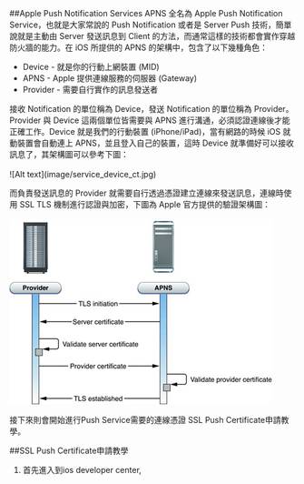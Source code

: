 ##Apple Push Notification Services
APNS 全名為 Apple Push Notification Service，也就是大家常說的 Push Notification 或者是 Server Push 技術，簡單說就是主動由 Server 發送訊息到 Client 的方法，而通常這樣的技術都會實作穿越防火牆的能力。在 iOS 所提供的 APNS 的架構中，包含了以下幾種角色：
<ul>
<li>Device - 就是你的行動上網裝置 (MID)</li>
<li>APNS - Apple 提供連線服務的伺服器 (Gateway)</li>
<li>Provider - 需要自行實作的訊息發送者</li>
</ul>
接收 Notification 的單位稱為 Device，發送 Notification 的單位稱為 Provider。Provider 與 Device 這兩個單位皆需要與 APNS 進行溝通，必須認證連線後才能正確工作。Device 就是我們的行動裝置 (iPhone/iPad)，當有網路的時候 iOS 就動裝置會自動連上 APNS，並且登入自己的裝置，這時 Device 就準備好可以接收訊息了，其架構圖可以參考下圖：
</br></br>
![Alt text](image/service_device_ct.jpg)

而負責發送訊息的 Provider 就需要自行透過憑證建立連線來發送訊息，連線時使用 SSL TLS 機制進行認證與加密，下圖為 Apple 官方提供的驗證架構圖：
</br></br>
![Alt text](image/service_provider_ct.jpg)

接下來則會開始進行Push Service需要的連線憑證 SSL Push Certificate申請教學。

##SSL Push Certificate申請教學

1. 首先進入到ios developer center,
